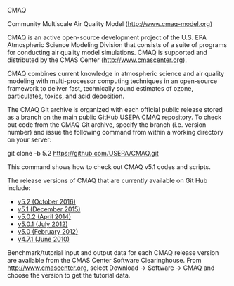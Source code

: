 CMAQ

Community Multiscale Air Quality Model (http://www.cmaq-model.org)

CMAQ is an active open-source development project of the U.S. EPA Atmospheric Science Modeling Division
that consists of a suite of programs for conducting air quality model simulations.
CMAQ is supported and distributed by the CMAS Center (http://www.cmascenter.org).

CMAQ combines current knowledge in atmospheric science and air quality modeling with multi-processor
computing techniques in an open-source framework to deliver fast, technically sound estimates of ozone,
particulates, toxics, and acid deposition.

The CMAQ Git archive is organized with each official public release stored as a branch on the main public GitHub USEPA CMAQ repository.
To check out code from the CMAQ Git archive, specify the branch (i.e. version number) and issue the following command from within
a working directory on your server:

git clone -b 5.2 https://github.com/USEPA/CMAQ.git

This command shows how to check out CMAQ v5.1 codes and scripts.  

The release versions of CMAQ that are currently available on Git Hub include:

* [v5.2   (October 2016)](https://github.com/USEPA/CMAQ/tree/5.2)
* [v5.1   (December 2015)](https://github.com/USEPA/CMAQ/tree/5.1)
* [v5.0.2 (April 2014)](https://github.com/USEPA/CMAQ/tree/5.0.2)
* [v5.0.1 (July 2012)](https://github.com/USEPA/CMAQ/tree/5.0.1)
* [v5.0   (February 2012)](https://github.com/USEPA/CMAQ/tree/5.0)
* [v4.7.1 (June 2010)](https://github.com/USEPA/CMAQ/tree/4.7.1)

Benchmark/tutorial input and output data for each CMAQ release version are available from the CMAS Center Software Clearinghouse. From http://www.cmascenter.org, select Download -> Software -> CMAQ and choose the version to get the tutorial data.
